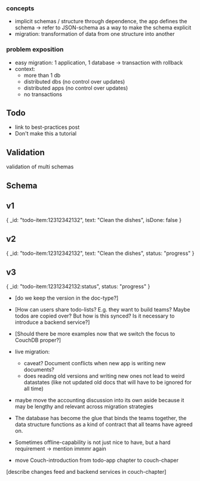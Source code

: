 ### concepts
- implicit schemas / structure through dependence, the app defines the schema
  -> refer to JSON-schema as a way to make the schema explicit
- migration: transformation of data from one structure into another


### problem exposition
- easy migration: 1 application, 1 database
  -> transaction with rollback
- context:
  * more than 1 db
  * distributed dbs (no control over updates)
  * distributed apps (no control over updates)
  * no transactions

## Todo
- link to best-practices post
- Don't make this a tutorial


## Validation
validation of multi schemas

## Schema
## v1
{
  _id: "todo-item:12312342132",
  text: "Clean the dishes",
  isDone: false
}

## v2
{
  _id: "todo-item:12312342132",
  text: "Clean the dishes",
  status: "progress"
}

## v3
{
  _id: "todo-item:12312342132:status",
  status: "progress"
}


- [do we keep the version in the doc-type?]

- [How can users share todo-lists? E.g. they want to build teams? Maybe todos are copied over? But how is this synced? Is it necessary to introduce a backend service?]

- [Should there be more examples now that we switch the focus to CouchDB proper?]

- live migration:
  * caveat? Document conflicts when new app is writing new documents?
  * does reading old versions and writing new ones not lead to weird datastates (like not updated old docs that will have to be ignored for all time)

- maybe move the accounting discussion into its own aside because it may be lengthy and relevant across migration strategies

- The database has become the glue that binds the teams together, the data structure functions as a kind of contract that all teams have agreed on. 

- Sometimes offline-capability is not just nice to have, but a hard requirement -> mention immmr again

- move Couch-introduction from todo-app chapter to couch-chaper

[describe changes feed and backend services in couch-chapter]
